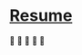 # [Resume](https://miroswan.github.io)

:construction: :construction: :construction: :construction: :construction:
